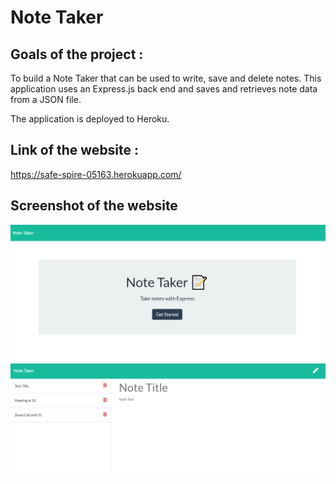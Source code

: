 # Note Taker

## Goals of the project :

To build a Note Taker that can be used to write, save and delete notes. This application uses an Express.js back end and saves and retrieves note data from a JSON file.

The application is deployed to Heroku.

## Link of the website :

https://safe-spire-05163.herokuapp.com/

## Screenshot of the website

![ScreenShot of the Website](public/assets/HomePage.png)
![ScreenShot of the Website](public/assets/Notes.png)